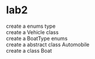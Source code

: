 # lab2
create a enums type<br> 
create a Vehicle class<br>
create a BoatType enums<br>
create a abstract class Automobile<br>
create a class Boat<br>